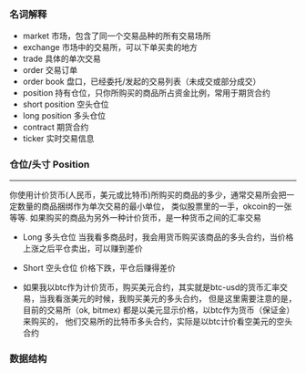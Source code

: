 
### 名词解释
- market  市场，包含了同一个交易品种的所有交易场所
- exchange  市场中的交易所，可以下单买卖的地方
- trade     具体的单次交易
- order     交易订单
- order book  盘口，已经委托/发起的交易列表（未成交或部分成交）
- position  持有仓位，只你所购买的商品所占资金比例，常用于期货合约
- short position  空头仓位
- long position 多头仓位
- contract  期货合约
- ticker 实时交易信息


### 仓位/头寸 Position
****
你使用计价货币(人民币，美元或比特币)所购买的商品的多少，通常交易所会把一定数量的商品捆绑作为单次交易的最小单位，
类似股票里的一手，okcoin的一张等等. 如果购买的商品为另外一种计价货币，是一种货币之间的汇率交易
 - Long 多头仓位 当我看多商品时，我会用货币购买该商品的多头合约，当价格上涨之后平仓卖出，可以赚到差价
 
 - Short 空头仓位  价格下跌，平仓后赚得差价
 
 - 如果我以btc作为计价货币，购买美元合约，其实就是btc-usd的货币汇率交易，当我看涨美元的时候，我购买美元的多头合约，
 但是这里需要注意的是，目前的交易所（ok, bitmex) 都是以美元显示价格，以btc作为货币（保证金）来购买的，
 他们交易所的比特币多头合约，实际是以btc计价看空美元的空头合约


### 数据结构

